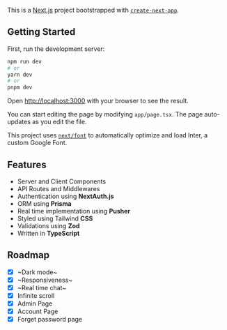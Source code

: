 This is a [Next.js](https://nextjs.org/) project bootstrapped with
[`create-next-app`](https://github.com/vercel/next.js/tree/canary/packages/create-next-app).

## Getting Started

First, run the development server:

```bash
npm run dev
# or
yarn dev
# or
pnpm dev
```

Open [http://localhost:3000](http://localhost:3000) with your browser to see the
result.

You can start editing the page by modifying `app/page.tsx`. The page
auto-updates as you edit the file.

This project uses
[`next/font`](https://nextjs.org/docs/basic-features/font-optimization) to
automatically optimize and load Inter, a custom Google Font.

## Features

- Server and Client Components
- API Routes and Middlewares
- Authentication using **NextAuth.js**
- ORM using **Prisma**
- Real time implementation using **Pusher**
- Styled using Tailwind **CSS**
- Validations using **Zod**
- Written in **TypeScript**

## Roadmap

- [x] ~Dark mode~
- [x] ~Responsiveness~
- [x] ~Real time chat~
- [x] Infinite scroll
- [x] Admin Page
- [x] Account Page
- [x] Forget password page
